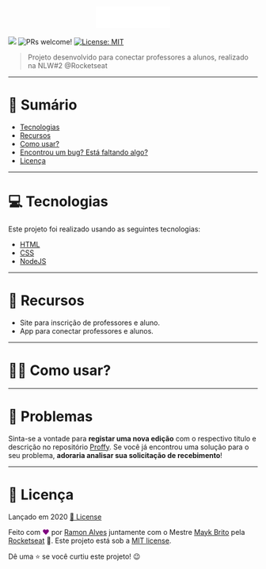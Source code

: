 <p align="center">
   <!-- <img src="https://github.com/RamonAlves1357/Proffy_Discovery/blob/master/.github/logo.svg" alt="Logo Proffy" width="150"/> -->
   <img src=".github/logo.svg" alt="Logo Proffy" width="150"/>
</p>
<!-- <h1 align="center">Proffy</h1> -->
<p>
  <img src="https://img.shields.io/badge/version-1.0.0-blue.svg?cacheSeconds=2592000" />

  <img src="https://img.shields.io/static/v1?label=PRs&message=welcome&color=7159c1&labelColor=000000" alt="PRs welcome!"/>
  
  
  <a href="https://github.com/RamonAlves1357/Proffy_Discovery/blob/master/LICENSE">
    <img alt="License: MIT" src="https://img.shields.io/badge/License-MIT-yellow.svg" target="_blank"/>
  </a>
</p>

> Projeto desenvolvido para conectar professores a alunos, realizado na NLW#2 @Rocketseat

---
# 📌 Sumário
* [Tecnologias](#Tecnologias)
* [Recursos](#Recursos)
* [Como usar?](#Como_usar)
* [Encontrou um bug? Está faltando algo?](#bug_issues)
* [Licença](#Licença)

---
<a id="Tecnologias"></a>
# 💻 Tecnologias
Este projeto foi realizado usando as seguintes tecnologias:

* [HTML](#https://reactnative.dev/)
* [CSS](#https://expo.io/)
* [NodeJS](#https://eslint.org/)

---
<a id="Recursos"></a>
# 🚀 Recursos
* Site para inscrição de professores e aluno.
* App para conectar professores e alunos.

---
<a id="Como_usar"></a>
# 👷‍♂️ Como usar?


---
<a id="bug_issues"></a>
# 🔧 Problemas
Sinta-se a vontade para **registar uma nova edição** com o respectivo titulo e descrição no repositório [Proffy](https://github.com/RamonAlves1357/Proffy_Discovery/issues). Se você já encontrou uma solução para o seu problema, **adoraria analisar sua solicitação de recebimento**!

---
<a id="Licença"></a>
# 📕 Licença
Lançado em 2020 [📕 License](https://github.com/RamonAlves1357/Proffy_Discovery/master/LICENSE)

Feito com <strong style="color:purple">❤</strong>  por [Ramon Alves](https://github.com/RamonAlves1357) juntamente com o Mestre [Mayk Brito](https://github.com/MaykBrito) pela [Rocketseat](https://rocketseat.com.br/) 🚀.
Este projeto está sob a [MIT license](https://github.com/RamonAlves1357/Proffy_Discovery/master/LICENSE).


Dê uma ⭐️ se você curtiu este projeto! 😉